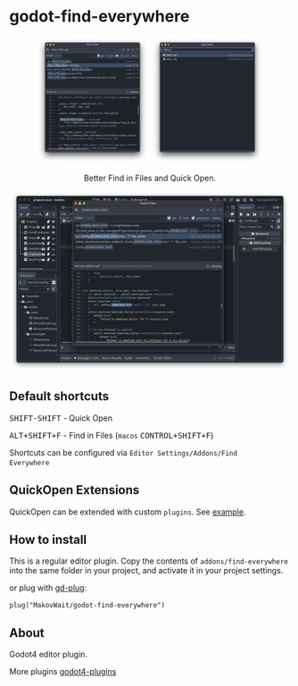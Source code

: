 # godot-find-everywhere

<p align="center">
  <img src="https://github.com/MakovWait/godot-find-everywhere/blob/main/assets/find-in-files.png" width="40%"/>
  <img src="https://github.com/MakovWait/godot-find-everywhere/blob/main/assets/quick-open.png" width="40%"/>
</p>
<p align="center">Better Find in Files and Quick Open.</p>

<p align="center">
  <img src="https://github.com/MakovWait/godot-find-everywhere/blob/main/assets/usage.png"/>
</p>

Default shortcuts
--
<kbd>SHIFT-SHIFT</kbd> - Quick Open

<kbd>ALT+SHIFT+F</kbd> - Find in Files (<code>macos</code> <kbd>CONTROL+SHIFT+F</kbd>)

Shortcuts can be configured via <code>Editor Settings/Addons/Find Everywhere</code>

QuickOpen Extensions
-----------------
QuickOpen can be extended with custom <code>plugins</code>. See <a href="https://github.com/MakovWait/godot-find-everywhere/blob/main/quick_open_extension_example.gd">example</a>.

How to install
-----------------

This is a regular editor plugin.
Copy the contents of `addons/find-everywhere` into the same folder in your project, and activate it in your project settings.

or plug with <a href="https://github.com/imjp94/gd-plug">gd-plug</a>:
```gdscript
plug("MakovWait/godot-find-everywhere")
```

About
-----------

Godot4 editor plugin. 

More plugins <a href="https://github.com/MakovWait/godot4-plugins">godot4-plugins</a>
